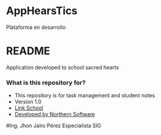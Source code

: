 # AppHearsTics

Plataforma en desarrollo

# README #

Application developed to school sacred hearts

### What is this repository for? ###

* This repository is for task management and student notes
* Version 1.0
* [Link School](http://colsacors.edu.co)
* [Developed by Northern Software](http://softwaredelnorte.com)


#Ing. Jhon Jairo Pérez
Especialista SIG